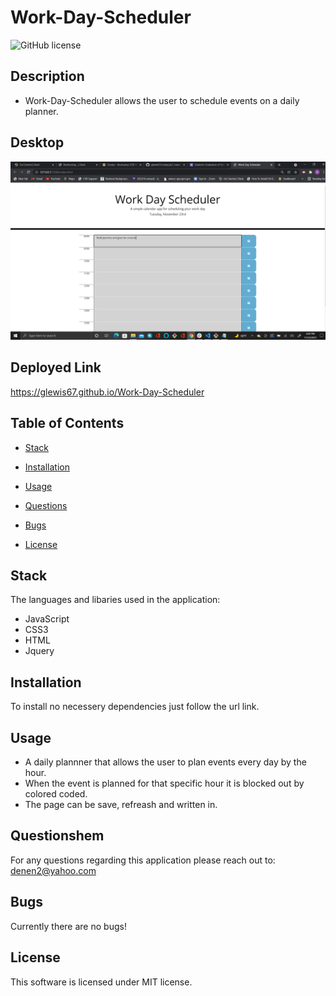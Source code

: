 # Work-Day-Scheduler 

![GitHub license](https://img.shields.io/badge/license-MIT-blue.svg)

## Description

* Work-Day-Scheduler allows the user to schedule events on a daily planner.

## Desktop

![Alt test](/images/wds.png)

## Deployed Link

https://glewis67.github.io/Work-Day-Scheduler

## Table of Contents

* [Stack](#stack)

* [Installation](#installation)

* [Usage](#usage)

* [Questions](#questions)

* [Bugs](#bugs)

* [License](#license)

## Stack

The languages and libaries used in the application:

- JavaScript
- CSS3
- HTML
- Jquery


## Installation

To install no necessery dependencies just follow the url link.

## Usage

* A daily plannner that allows the user to plan events every day by the hour.
* When the event is planned for that specific hour it is blocked out by colored coded.
* The page can  be save, refreash and written in.

## Questionshem

For any questions regarding this application please reach out to: denen2@yahoo.com

## Bugs

Currently there are no bugs!

## License

This software is licensed under MIT license.
